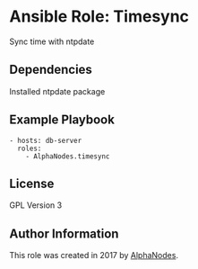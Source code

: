 # Ansible Role: Timesync

Sync time with ntpdate

## Dependencies

  Installed ntpdate package

## Example Playbook

    - hosts: db-server
      roles:
        - AlphaNodes.timesync

## License

GPL Version 3

## Author Information

This role was created in 2017 by [AlphaNodes](https://alphanodes.com/).
